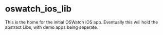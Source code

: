 oswatch_ios_lib
===============

This is the home for the initial OSWatch iOS app. Eventually this will hold the abstract Libs, with demo apps being seperate.
